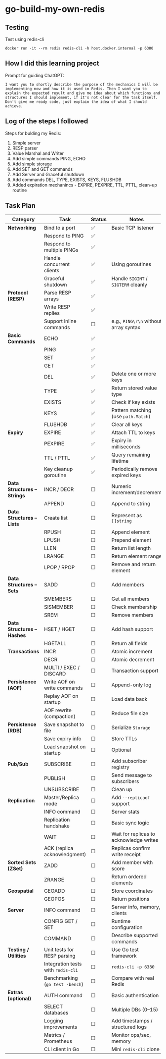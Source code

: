 # go-build-my-own-redis

## Testing

Test using redis-cli
```
docker run -it --rm redis redis-cli -h host.docker.internal -p 6380
```

## How I did this learning project

Prompt for guiding ChatGPT:
```
I want you to shortly describe the purpose of the mechanics I will be implementing now and how it is used in Redis. Then I want you to explain the expected result and give me idea about which functions and structures I should implement, if it's not clear for the task itself. Don't give me ready code, just explain the idea of what I should achieve.
```

## Log of the steps I followed

Steps for bulding my Redis:
1. Simple server
2. RESP parser
3. Value Marshal and Writer
4. Add simple commands PING, ECHO
5. Add simple storage
6. Add SET and GET commands
7. Add Server and Graceful shutdown
8. Add commands DEL, TYPE, EXISTS, KEYS, FLUSHDB
9. Added expiration mechanincs - EXPIRE, PEXPIRE, TTL, PTTL, clean-up routine

## Task Plan

| Category | Task | Status | Notes |
|-----------|------|--------|-------|
| **Networking** | Bind to a port | ✅ | Basic TCP listener |
|  | Respond to PING | ✅ |  |
|  | Respond to multiple PINGs | ✅ |  |
|  | Handle concurrent clients | ✅ | Using goroutines |
|  | Graceful shutdown | ✅ | Handle `SIGINT` / `SIGTERM` cleanly |
| **Protocol (RESP)** | Parse RESP arrays | ✅ |  |
|  | Write RESP replies | ✅ |  |
|  | Support inline commands | ☐ | e.g., `PING\r\n` without array syntax |
| **Basic Commands** | ECHO | ✅ |  |
|  | PING | ✅ |  |
|  | SET | ✅ |  |
|  | GET | ✅ |  |
|  | DEL | ✅ | Delete one or more keys |
|  | TYPE | ✅ | Return stored value type |
|  | EXISTS | ✅ | Check if key exists |
|  | KEYS | ✅ | Pattern matching (use `path.Match`) |
|  | FLUSHDB | ✅ | Clear all keys |
| **Expiry** | EXPIRE | ✅ | Attach TTL to keys |
|  | PEXPIRE | ✅ | Expiry in milliseconds |
|  | TTL / PTTL | ✅ | Query remaining lifetime |
|  | Key cleanup goroutine | ✅ | Periodically remove expired keys |
| **Data Structures – Strings** | INCR / DECR | ☐ | Numeric increment/decrement |
|  | APPEND | ☐ | Append to string |
| **Data Structures – Lists** | Create list | ☐ | Represent as `[]string` |
|  | RPUSH | ☐ | Append element |
|  | LPUSH | ☐ | Prepend element |
|  | LLEN | ☐ | Return list length |
|  | LRANGE | ☐ | Return element range |
|  | LPOP / RPOP | ☐ | Remove and return element |
| **Data Structures – Sets** | SADD | ☐ | Add members |
|  | SMEMBERS | ☐ | Get all members |
|  | SISMEMBER | ☐ | Check membership |
|  | SREM | ☐ | Remove members |
| **Data Structures – Hashes** | HSET / HGET | ☐ | Add hash support |
|  | HGETALL | ☐ | Return all fields |
| **Transactions** | INCR | ☐ | Atomic increment |
|  | DECR | ☐ | Atomic decrement |
|  | MULTI / EXEC / DISCARD | ☐ | Transaction support |
| **Persistence (AOF)** | Write AOF on write commands | ☐ | Append-only log |
|  | Replay AOF on startup | ☐ | Load data back |
|  | AOF rewrite (compaction) | ☐ | Reduce file size |
| **Persistence (RDB)** | Save snapshot to file | ☐ | Serialize `Storage` |
|  | Save expiry info | ☐ | Store TTLs |
|  | Load snapshot on startup | ☐ | Optional |
| **Pub/Sub** | SUBSCRIBE | ☐ | Add subscriber registry |
|  | PUBLISH | ☐ | Send message to subscribers |
|  | UNSUBSCRIBE | ☐ | Clean up |
| **Replication** | Master/Replica mode | ☐ | Add `--replicaof` support |
|  | INFO command | ☐ | Server stats |
|  | Replication handshake | ☐ | Basic sync logic |
|  | WAIT | ☐ | Wait for replicas to acknowledge writes |
|  | ACK (replica acknowledgment) | ☐ | Replicas confirm write receipt |
| **Sorted Sets (ZSet)** | ZADD | ☐ | Add member with score |
|  | ZRANGE | ☐ | Return ordered elements |
| **Geospatial** | GEOADD | ☐ | Store coordinates |
|  | GEOPOS | ☐ | Return positions |
| **Server** | INFO command | ☐ | Server info, memory, clients |
|  | CONFIG GET / SET | ☐ | Runtime configuration |
|  | COMMAND | ☐ | Describe supported commands |
| **Testing / Utilities** | Unit tests for RESP parsing | ☐ | Use Go test framework |
|  | Integration tests with `redis-cli` | ☐ | `redis-cli -p 6380` |
|  | Benchmarking (`go test -bench`) | ☐ | Compare with real Redis |
| **Extras (optional)** | AUTH command | ☐ | Basic authentication |
|  | SELECT databases | ☐ | Multiple DBs (0–15) |
|  | Logging improvements | ☐ | Add timestamps / structured logs |
|  | Metrics / Prometheus | ☐ | Monitor ops/sec, memory |
|  | CLI client in Go | ☐ | Mini `redis-cli` clone |
